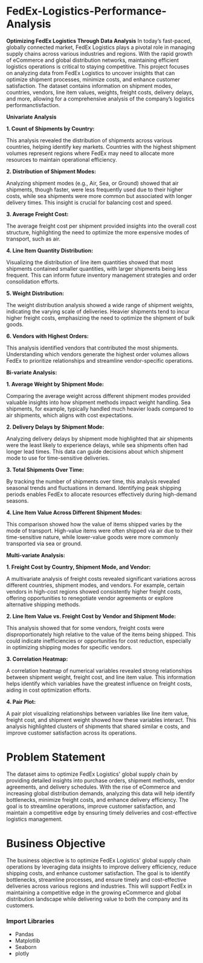 # FedEx-Logistics-Performance-Analysis

**Optimizing FedEx Logistics Through Data Analysis**
In today’s fast-paced, globally connected market, FedEx Logistics plays a pivotal role in managing supply chains across various industries and regions. With the rapid growth of eCommerce and global distribution networks, maintaining efficient logistics operations is critical to staying competitive. This project focuses on analyzing data from FedEx Logistics to uncover insights that can optimize shipment processes, minimize costs, and enhance customer satisfaction. The dataset contains information on shipment modes, countries, vendors, line item values, weights, freight costs, delivery delays, and more, allowing for a comprehensive analysis of the company’s logistics performanctisfaction.

**Univariate Analysis**

**1. Count of Shipments by Country:**

This analysis revealed the distribution of shipments across various countries, helping identify key markets. Countries with the highest shipment volumes represent regions where FedEx may need to allocate more resources to maintain operational efficiency.

**2. Distribution of Shipment Modes:**

Analyzing shipment modes (e.g., Air, Sea, or Ground) showed that air shipments, though faster, were less frequently used due to their higher costs, while sea shipments were more common but associated with longer delivery times. This insight is crucial for balancing cost and speed.

**3. Average Freight Cost:**

The average freight cost per shipment provided insights into the overall cost structure, highlighting the need to optimize the more expensive modes of transport, such as air.

**4. Line Item Quantity Distribution:**

Visualizing the distribution of line item quantities showed that most shipments contained smaller quantities, with larger shipments being less frequent. This can inform future inventory management strategies and order consolidation efforts.

**5. Weight Distribution:**

The weight distribution analysis showed a wide range of shipment weights, indicating the varying scale of deliveries. Heavier shipments tend to incur higher freight costs, emphasizing the need to optimize the shipment of bulk goods.

**6. Vendors with Highest Orders:**

This analysis identified vendors that contributed the most shipments. Understanding which vendors generate the highest order volumes allows FedEx to prioritize relationships and streamline vendor-specific operations.

**Bi-variate Analysis:**

**1. Average Weight by Shipment Mode:**

Comparing the average weight across different shipment modes provided valuable insights into how shipment methods impact weight handling. Sea shipments, for example, typically handled much heavier loads compared to air shipments, which aligns with cost expectations.

**2. Delivery Delays by Shipment Mode:**

Analyzing delivery delays by shipment mode highlighted that air shipments were the least likely to experience delays, while sea shipments often had longer lead times. This data can guide decisions about which shipment mode to use for time-sensitive deliveries.

**3. Total Shipments Over Time:**

By tracking the number of shipments over time, this analysis revealed seasonal trends and fluctuations in demand. Identifying peak shipping periods enables FedEx to allocate resources effectively during high-demand seasons.

**4. Line Item Value Across Different Shipment Modes:**

This comparison showed how the value of items shipped varies by the mode of transport. High-value items were often shipped via air due to their time-sensitive nature, while lower-value goods were more commonly transported via sea or ground.

**Multi-variate Analysis:**

**1. Freight Cost by Country, Shipment Mode, and Vendor:**

A multivariate analysis of freight costs revealed significant variations across different countries, shipment modes, and vendors. For example, certain vendors in high-cost regions showed consistently higher freight costs, offering opportunities to renegotiate vendor agreements or explore alternative shipping methods.

**2. Line Item Value vs. Freight Cost by Vendor and Shipment Mode:**

This analysis showed that for some vendors, freight costs were disproportionately high relative to the value of the items being shipped. This could indicate inefficiencies or opportunities for cost reduction, especially in optimizing shipping modes for specific vendors.

**3. Correlation Heatmap:**

A correlation heatmap of numerical variables revealed strong relationships between shipment weight, freight cost, and line item value. This information helps identify which variables have the greatest influence on freight costs, aiding in cost optimization efforts.

**4. Pair Plot:**

A pair plot visualizing relationships between variables like line item value, freight cost, and shipment weight showed how these variables interact. This analysis highlighted clusters of shipments that shared similar e costs, and improve customer satisfaction across its operations.

# **Problem Statement**

The dataset aims to optimize FedEx Logistics' global supply chain by providing detailed insights into purchase orders, shipment methods, vendor agreements, and delivery schedules. With the rise of eCommerce and increasing global distribution demands, analyzing this data will help identify bottlenecks, minimize freight costs, and enhance delivery efficiency. The goal is to streamline operations, improve customer satisfaction, and maintain a competitive edge by ensuring timely deliveries and cost-effective logistics management.

# **Business Objective**

The business objective is to optimize FedEx Logistics' global supply chain operations by leveraging data insights to improve delivery efficiency, reduce shipping costs, and enhance customer satisfaction. The goal is to identify bottlenecks, streamline processes, and ensure timely and cost-effective deliveries across various regions and industries. This will support FedEx in maintaining a competitive edge in the growing eCommerce and global distribution landscape while delivering value to both the company and its customers.

### Import Libraries

*   Pandas
*   Matplotlib
*   Seaborn
*   plotly
